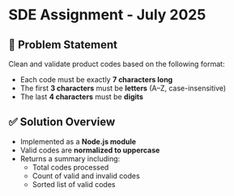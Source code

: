 # SDE Assignment - July 2025

## 🧩 Problem Statement
Clean and validate product codes based on the following format:

- Each code must be exactly **7 characters long**
- The first **3 characters** must be **letters** (A–Z, case-insensitive)
- The last **4 characters** must be **digits**

## ✅ Solution Overview

- Implemented as a **Node.js module**
- Valid codes are **normalized to uppercase**
- Returns a summary including:
  - Total codes processed
  - Count of valid and invalid codes
  - Sorted list of valid codes

